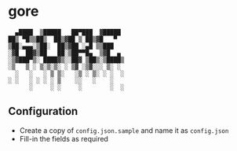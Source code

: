 # gore

      ▄████  ▒█████   ██▀███  ▓█████
    ██▒ ▀█▒▒██▒  ██▒▓██ ▒ ██▒▓█   ▀
    ▒██░▄▄▄░▒██░  ██▒▓██ ░▄█ ▒▒███
    ░▓█  ██▓▒██   ██░▒██▀▀█▄  ▒▓█  ▄
    ░▒▓███▀▒░ ████▓▒░░██▓ ▒██▒░▒████▒
    ░▒   ▒ ░ ▒░▒░▒░ ░ ▒▓ ░▒▓░░░ ▒░ ░
      ░   ░   ░ ▒ ▒░   ░▒ ░ ▒░ ░ ░  ░
    ░ ░   ░ ░ ░ ░ ▒    ░░   ░    ░
          ░     ░ ░     ░        ░  ░

## Configuration

* Create a copy of `config.json.sample` and name it as `config.json`
* Fill-in the fields as required
